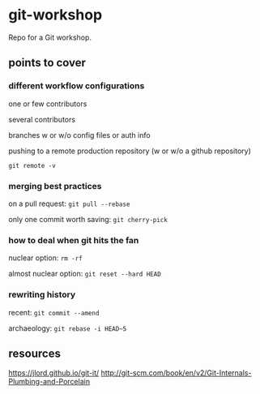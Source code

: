 # git-workshop

Repo for a Git workshop.


## points to cover

### different workflow configurations
one or few contributors

several contributors

branches w or w/o config files or auth info

pushing to a remote production repository (w or w/o a github repository)
```
git remote -v
```


### merging best practices
on a pull request: `git pull --rebase`

only one commit worth saving: `git cherry-pick`


### how to deal when git hits the fan
nuclear option: `rm -rf`

almost nuclear option: `git reset --hard HEAD`


### rewriting history
recent: `git commit --amend`

archaeology: `git rebase -i HEAD~5`


## resources
https://jlord.github.io/git-it/
http://git-scm.com/book/en/v2/Git-Internals-Plumbing-and-Porcelain
